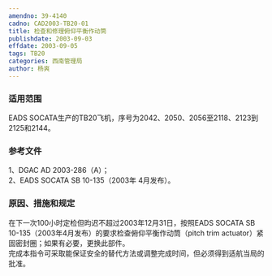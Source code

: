 ```yaml
---
amendno: 39-4140  
cadno: CAD2003-TB20-01  
title: 检查和修理俯仰平衡作动筒  
publishdate: 2003-09-03  
effdate: 2003-09-05  
tags: TB20  
categories: 西南管理局  
author: 杨爽  
---
```

  
### 适用范围  
EADS SOCATA生产的TB20飞机，序号为2042、2050、2056至2118、2123到2125和2144。  
  
<!--more-->  
### 参考文件  
1、DGAC AD 2003-286（A）；  
2、EADS SOCATA SB 10-135（2003年 4月发布）。  
  
### 原因、措施和规定  
在下一次100小时定检但昀迟不超过2003年12月31日，按照EADS SOCATA SB 10-135（2003年4月发布）的要求检查俯仰平衡作动筒（pitch trim actuator）紧固密封圈；如果有必要，更换此部件。  
完成本指令可采取能保证安全的替代方法或调整完成时间，但必须得到适航当局的批准。  

